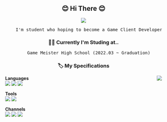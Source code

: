 <div align="center">

## 😊 Hi There 😊

<a href="https://github.com/ehdbs28"><img src="https://hits.seeyoufarm.com/api/count/incr/badge.svg?url=https%3A%2F%2Fgithub.com%2Fehdbs28&count_bg=%23000000&title_bg=%23000000&icon=github.svg&icon_color=%23E7E7E7&title=GitHub&edge_flat=false)"/></a>

<pre>
    I'm student who hoping to become a Game Client Developer / Game Engine Developer
</pre>

### 👨‍💻 Currently I'm Studing at..

<pre>
    Game Meister High School (2022.03 ~ Graduation)
</pre>

### 🏷️ My Specifications

</div>

<a href="https://solved.ac/profile/ehdbs41325"><img align="right" src="http://mazassumnida.wtf/api/v2/generate_badge?boj=ehdbs41325&theme=dark"/></a>

**Languages**<br>
<img src="https://img.shields.io/badge/C++-00599C?style=badge&logo=cplusplus&logoColor=white"/> <img src="https://img.shields.io/badge/C Sharp-239120?style=badge&logo=csharp&logoColor=white"/>  <img src="https://img.shields.io/badge/TypeScript-3178C6?style=badge&logo=typescript&logoColor=white"/>

**Tools**<br>
<img src="https://img.shields.io/badge/UNITY-111111?style=badge&logo=Unity&logoColor=white"/> <img src="https://img.shields.io/badge/GIT-F05032?style=badge&logo=git&logoColor=white"/> 

**Channels**<br>
<a href="https://www.youtube.com/channel/UCTJ55O2NQrO8RFE7ThoKDqA"><img src="https://img.shields.io/badge/Youtube-FF0000?style=badge&logo=youtube&logoColor=white"/></a> <a href="https://velog.io/@ehdbs28/series"><img src="https://img.shields.io/badge/ehdbs28.log-3DDC84?style=badge&logo=Velog&logoColor=white"/></a> <a href="https://ehdbs28.itch.io/"><img src="https://img.shields.io/badge/itch.io-FA5C5C?style=badge&logo=itch.io&logoColor=white"/></a>

